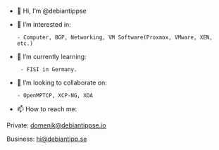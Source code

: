 - 👋 Hi, I’m @debiantippse

- 👀 I’m interested in:
      
      - Computer, BGP, Networking, VM Software(Proxmox, VMware, XEN, etc.)

- 🌱 I’m currently learning:
       
       - FISI in Germany.

- 💞️ I’m looking to collaborate on:
      
      - OpenMPTCP, XCP-NG, XOA

- 📫 How to reach me:

Private: domenik@debiantippse.io

Business: hi@debiantipp.se

<!---
debiantippse/debiantippse is a ✨ special ✨ repository because its `README.md` (this file) appears on your GitHub profile.
You can click the Preview link to take a look at your changes.
--->

